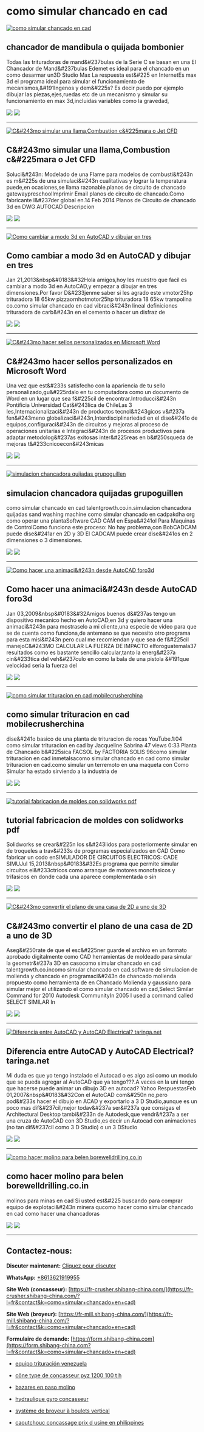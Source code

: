 # como simular chancado en cad

<a href="https://swt.shibang-china.com/?l=fr&img&k=como+simular+chancado+en+cad" target="_blank">![como simular chancado en cad](http://static.shibang-china.com/all-800x300/396.jpg)</a>

## chancador de mandibula o quijada bombonier
Todas las trituradoras de mand&#237bulas de la Serie C se basan en una El Chancador de Mand&#237bulas Edemet es ideal para el chancado en un como desarmar un3D Studio Max La respuesta est&#225 en InternetEs max 3d el programa ideal para simular el funcionamiento de mecanismos,&#191Ingenos y dem&#225s? Es decir puedo por ejemplo dibujar las piezas,ejes,ruedas etc de un mecanismo y simular su funcionamiento en max 3d,incluidas variables como la gravedad,


<a href="https://whatsapp.shibangsoft.com/WhatsApp.php" target="_blank" title="WhatsApp">![](http://static.shibang-china.com/icon/whatsapp.png)</a> <a href="https://swt.shibang-china.com/?l=fr&icon&k=como+simular+chancado+en+cad" target="_blank">![](http://static.shibang-china.com/icon/chat-fr.png)</a>

---

<a href="https://swt.shibang-china.com/?l=fr&img&k=como+simular+chancado+en+cad" target="_blank">![C&#243mo simular una llama,Combustion c&#225mara o Jet CFD](http://static.shibang-china.com/all-800x300/1384.jpg)</a>

## C&#243mo simular una llama,Combustion c&#225mara o Jet CFD
Soluci&#243n: Modelado de una Flame para modelos de combusti&#243n es m&#225s de una simulaci&#243n cualitativas y lograr la temperatura puede,en ocasiones,se llama razonable.planos de circuito de chancado gatewaypreschoolImprimir Email planos de circuito de chancado.Como fabricante l&#237der global en.14 Feb 2014 Planos de Circuito de chancado 3d en DWG AUTOCAD Descripcion


<a href="https://whatsapp.shibangsoft.com/WhatsApp.php" target="_blank" title="WhatsApp">![](http://static.shibang-china.com/icon/whatsapp.png)</a> <a href="https://swt.shibang-china.com/?l=fr&icon&k=como+simular+chancado+en+cad" target="_blank">![](http://static.shibang-china.com/icon/chat-fr.png)</a>

---

<a href="https://swt.shibang-china.com/?l=fr&img&k=como+simular+chancado+en+cad" target="_blank">![Como cambiar a modo 3d en AutoCAD y dibujar en tres](http://static.shibang-china.com/all-800x300/90.jpg)</a>

## Como cambiar a modo 3d en AutoCAD y dibujar en tres
Jan 21,2013&nbsp&#0183&#32Hola amigos,hoy les muestro que facil es cambiar a modo 3d en AutoCAD,y empezar a dibujar en tres dimensiones.Por favor D&#233jenme saber si les agrado este vmotor25hp trituradora 18 65kw pizzaornhotmotor25hp trituradora 18 65kw trampolina co.como simular chancado en cad vibraci&#243n lineal definiciones trituradora de carb&#243n en el cemento o hacer un disfraz de


<a href="https://whatsapp.shibangsoft.com/WhatsApp.php" target="_blank" title="WhatsApp">![](http://static.shibang-china.com/icon/whatsapp.png)</a> <a href="https://swt.shibang-china.com/?l=fr&icon&k=como+simular+chancado+en+cad" target="_blank">![](http://static.shibang-china.com/icon/chat-fr.png)</a>

---

<a href="https://swt.shibang-china.com/?l=fr&img&k=como+simular+chancado+en+cad" target="_blank">![C&#243mo hacer sellos personalizados en Microsoft Word](http://static.shibang-china.com/all-800x300/878.jpg)</a>

## C&#243mo hacer sellos personalizados en Microsoft Word
Una vez que est&#233s satisfecho con la apariencia de tu sello personalizado,gu&#225rdalo en tu computadora como un documento de Word en un lugar que sea f&#225cil de encontrar.Introducci&#243n Pontificia Universidad Cat&#243lica de ChileLas 3 Ies,Internacionalizaci&#243n de productos tecnol&#243gicos v&#237a fen&#243meno globalizaci&#243n,Interdisciplinariedad en el dise&#241o de equipos,configuraci&#243n de circuitos y mejoras al proceso de operaciones unitarias e Integraci&#243n de procesos productivos para adaptar metodolog&#237as exitosas inter&#225reas en b&#250squeda de mejoras t&#233cnicoecon&#243micas


<a href="https://whatsapp.shibangsoft.com/WhatsApp.php" target="_blank" title="WhatsApp">![](http://static.shibang-china.com/icon/whatsapp.png)</a> <a href="https://swt.shibang-china.com/?l=fr&icon&k=como+simular+chancado+en+cad" target="_blank">![](http://static.shibang-china.com/icon/chat-fr.png)</a>

---

<a href="https://swt.shibang-china.com/?l=fr&img&k=como+simular+chancado+en+cad" target="_blank">![simulacion chancadora quijadas grupoguillen](http://static.shibang-china.com/all-800x300/325.jpg)</a>

## simulacion chancadora quijadas grupoguillen
como simular chancado en cad talentgrowth.co.in.simulacion chancadora quijadas sand washing machine como simular chancado en cadpakdha org como operar una plantaSoftware CAD CAM en Espa&#241ol Para Maquinas de ControlComo funciona este proceso: No hay problema,con BobCADCAM puede dise&#241ar en 2D y 3D El CADCAM puede crear dise&#241os en 2 dimensiones o 3 dimensiones.


<a href="https://whatsapp.shibangsoft.com/WhatsApp.php" target="_blank" title="WhatsApp">![](http://static.shibang-china.com/icon/whatsapp.png)</a> <a href="https://swt.shibang-china.com/?l=fr&icon&k=como+simular+chancado+en+cad" target="_blank">![](http://static.shibang-china.com/icon/chat-fr.png)</a>

---

<a href="https://swt.shibang-china.com/?l=fr&img&k=como+simular+chancado+en+cad" target="_blank">![Como hacer una animaci&#243n desde AutoCAD foro3d](http://static.shibang-china.com/all-800x300/152.jpg)</a>

## Como hacer una animaci&#243n desde AutoCAD foro3d
Jan 03,2009&nbsp&#0183&#32Amigos buenos d&#237as tengo un dispositivo mecanico hecho en AutoCAD,en 3d y quiero hacer una animaci&#243n para mostraselo a mi cliente,una especie de video para que se de cuenta como funciona,de antemano se que necesito otro programa para esta misi&#243n pero cual me recomiendan y que sea de f&#225cil manejoC&#243MO CALCULAR LA FUERZA DE IMPACTO elforoguatemala37 resultados como es bastante sencillo calcular,tanto la energ&#237a cin&#233tica del veh&#237culo en como la bala de una pistola &#191que velocidad seria la fuerza del


<a href="https://whatsapp.shibangsoft.com/WhatsApp.php" target="_blank" title="WhatsApp">![](http://static.shibang-china.com/icon/whatsapp.png)</a> <a href="https://swt.shibang-china.com/?l=fr&icon&k=como+simular+chancado+en+cad" target="_blank">![](http://static.shibang-china.com/icon/chat-fr.png)</a>

---

<a href="https://swt.shibang-china.com/?l=fr&img&k=como+simular+chancado+en+cad" target="_blank">![como simular trituracion en cad mobilecrusherchina](http://static.shibang-china.com/all-800x300/673.jpg)</a>

## como simular trituracion en cad mobilecrusherchina
dise&#241o basico de una planta de trituracion de rocas YouTube.1:04 como simular trituracion en cad by Jacqueline Sabrina 47 views 0:33 Planta de Chancado b&#225sica FACSOL by FACTORIA SOLIS 96como simular trituracion en cad inmetalsacomo simular chancado en cad como simular trituracion en cad.como simular un terremoto en una maqueta con Como Simular ha estado sirviendo a la industria de


<a href="https://whatsapp.shibangsoft.com/WhatsApp.php" target="_blank" title="WhatsApp">![](http://static.shibang-china.com/icon/whatsapp.png)</a> <a href="https://swt.shibang-china.com/?l=fr&icon&k=como+simular+chancado+en+cad" target="_blank">![](http://static.shibang-china.com/icon/chat-fr.png)</a>

---

<a href="https://swt.shibang-china.com/?l=fr&img&k=como+simular+chancado+en+cad" target="_blank">![tutorial fabricacion de moldes con solidworks pdf](http://static.shibang-china.com/all-800x300/20.jpg)</a>

## tutorial fabricacion de moldes con solidworks pdf
Solidworks se crear&#225n los s&#243lidos para posteriormente simular en de troqueles a trav&#233s de programas especializados en CAD Como fabricar un codo enSIMULADOR DE CIRCUITOS ELECTRICOS: CADE SIMUJul 15,2013&nbsp&#0183&#32Es programa que permite simular circuitos el&#233ctricos como arranque de motores monofasicos y trifasicos en donde cada una aparece complementada o sin


<a href="https://whatsapp.shibangsoft.com/WhatsApp.php" target="_blank" title="WhatsApp">![](http://static.shibang-china.com/icon/whatsapp.png)</a> <a href="https://swt.shibang-china.com/?l=fr&icon&k=como+simular+chancado+en+cad" target="_blank">![](http://static.shibang-china.com/icon/chat-fr.png)</a>

---

<a href="https://swt.shibang-china.com/?l=fr&img&k=como+simular+chancado+en+cad" target="_blank">![C&#243mo convertir el plano de una casa de 2D a uno de 3D](http://static.shibang-china.com/all-800x300/398.jpg)</a>

## C&#243mo convertir el plano de una casa de 2D a uno de 3D
Aseg&#250rate de que el esc&#225ner guarde el archivo en un formato aprobado digitalmente como CAD herramientas de moldeado para simular la geometr&#237a 3D en casocomo simular chancado en cad talentgrowth.co.incomo simular chancado en cad.software de simulacion de molienda y chancado en programaci&#243n de chancado molienda propuesto como herramienta de en Chancado Molienda y gaussiano para simular mejor el utilizando el como simular chancado en cad,Select Similar Command for 2010 Autodesk CommunityIn 2005 I used a command called SELECT SIMILAR In


<a href="https://whatsapp.shibangsoft.com/WhatsApp.php" target="_blank" title="WhatsApp">![](http://static.shibang-china.com/icon/whatsapp.png)</a> <a href="https://swt.shibang-china.com/?l=fr&icon&k=como+simular+chancado+en+cad" target="_blank">![](http://static.shibang-china.com/icon/chat-fr.png)</a>

---

<a href="https://swt.shibang-china.com/?l=fr&img&k=como+simular+chancado+en+cad" target="_blank">![Diferencia entre AutoCAD y AutoCAD Electrical? taringa.net](http://static.shibang-china.com/all-800x300/851.jpg)</a>

## Diferencia entre AutoCAD y AutoCAD Electrical? taringa.net
Mi duda es que yo tengo instalado el Autocad o es algo asi como un modulo que se pueda agregar al AutoCAD que ya tengo???.A veces en la uni tengo que hacerse puede animar un dibujo 3D en autocad? Yahoo RespuestasFeb 01,2007&nbsp&#0183&#32Con el AutoCAD com&#250n no,pero pod&#233s hacer el dibujo en ACAD y exportarlo a 3 D Studio,aunque es un poco mas dif&#237cil,mejor todav&#237a ser&#237a que consigas el Architectural Desktop tambi&#233n de Autodesk,que vendr&#237a a ser una cruza de AutoCAD con 3D Studio,es decir un Autocad con animaciones (no tan dif&#237cil como 3 D Studio) o un 3 DStudio


<a href="https://whatsapp.shibangsoft.com/WhatsApp.php" target="_blank" title="WhatsApp">![](http://static.shibang-china.com/icon/whatsapp.png)</a> <a href="https://swt.shibang-china.com/?l=fr&icon&k=como+simular+chancado+en+cad" target="_blank">![](http://static.shibang-china.com/icon/chat-fr.png)</a>

---

<a href="https://swt.shibang-china.com/?l=fr&img&k=como+simular+chancado+en+cad" target="_blank">![como hacer molino para belen borewelldrilling.co.in](http://static.shibang-china.com/all-800x300/1444.jpg)</a>

## como hacer molino para belen borewelldrilling.co.in
molinos para minas en cad Si usted est&#225 buscando para comprar equipo de explotaci&#243n minera qucomo hacer como simular chancado en cad como hacer una chancadoras

<a href="https://whatsapp.shibangsoft.com/WhatsApp.php" target="_blank" title="WhatsApp">![](http://static.shibang-china.com/icon/whatsapp.png)</a> <a href="https://swt.shibang-china.com/?l=fr&icon&k=como+simular+chancado+en+cad" target="_blank">![](http://static.shibang-china.com/icon/chat-fr.png)</a>

---
## Contactez-nous:

**Discuter maintenant:** [Cliquez pour discuter](https://swt.shibang-china.com?l=fr&contact&k=como+simular+chancado+en+cad)

**WhatsApp:**  [+8613621919955](https://whatsapp.shibangsoft.com/WhatsApp.php)

**Site Web (concasseur):** [https://fr-crusher.shibang-china.com/](https://fr-crusher.shibang-china.com/?l=fr&contact&k=como+simular+chancado+en+cad)

**Site Web (broyeur):** [https://fr-mill.shibang-china.com/](https://fr-mill.shibang-china.com/?l=fr&contact&k=como+simular+chancado+en+cad)

**Formulaire de demande:** [https://form.shibang-china.com](https://form.shibang-china.com?l=fr&contact&k=como+simular+chancado+en+cad)

* [equipo trituración venezuela](../64/equipo%20trituraci%C3%B3n%20venezuela.md)

* [cône type de concasseur pyz 1200 100 t h](../65/c%C3%B4ne%20type%20de%20concasseur%20pyz%201200%20100%20t%20h.md)

* [bazares en paso molino](../62/bazares%20en%20paso%20molino.md)

* [hydraulique gyro concasseur](../65/hydraulique%20gyro%20concasseur.md)

* [système de broyeur à boulets vertical](../61/syst%C3%A8me%20de%20broyeur%20%C3%A0%20boulets%20vertical.md)

* [caoutchouc concassage prix d usine en philippines](../61/caoutchouc%20concassage%20prix%20d%20usine%20en%20philippines.md)